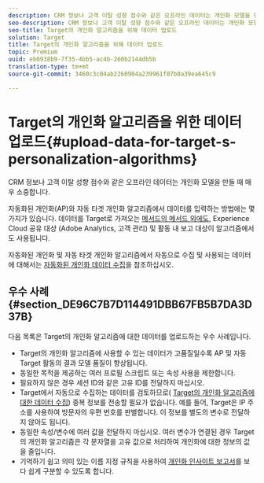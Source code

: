 ```yaml
---
description: CRM 정보나 고객 이탈 성향 점수와 같은 오프라인 데이터는 개인화 모델을 만들 때 매우 소중합니다.
seo-description: CRM 정보나 고객 이탈 성향 점수와 같은 오프라인 데이터는 개인화 모델을 만들 때 매우 소중합니다.
seo-title: Target의 개인화 알고리즘을 위해 데이터 업로드
solution: Target
title: Target의 개인화 알고리즘을 위해 데이터 업로드
topic: Premium
uuid: eb0938b9-7f35-4bb5-ac4b-260b2144db5b
translation-type: tm+mt
source-git-commit: 3460c3c04ab2260904a239961f07b0a39ea645c9

---
```



# Target의 개인화 알고리즘을 위한 데이터 업로드{#upload-data-for-target-s-personalization-algorithms}

CRM 정보나 고객 이탈 성향 점수와 같은 오프라인 데이터는 개인화 모델을 만들 때 매우 소중합니다.

자동화된 개인화(AP)와 자동 타겟 개인화 알고리즘에서 데이터를 입력하는 방법에는 몇 가지가 있습니다. 데이터를 Target로 가져오는 [메서드의 메서드 외에도](../../c-implementing-target/c-considerations-before-you-implement-target/c-methods-to-get-data-into-target/methods-to-get-data-into-target.md#concept_0069C0EFB56C4700BB33F2F35C2B9B17), Experience Cloud 공유 대상 (Adobe Analytics, 고객 관리) 및 활동 내 보고 대상이 알고리즘에서도 사용됩니다.

자동화된 개인화 및 자동 타겟 개인화 알고리즘에서 자동으로 수집 및 사용되는 데이터에 대해서는 [자동화된 개인화 데이터 수집](../../c-activities/t-automated-personalization/ap-data.md#reference_255BD3DE7AD04DC9B766E0BC78961058)을 참조하십시오.

## 우수 사례 {#section_DE96C7B7D114491DBB67FB5B7DA3D37B}

다음 목록은 Target의 개인화 알고리즘에 대한 데이터를 업로드하는 우수 사례입니다.

* Target의 개인화 알고리즘에 사용할 수 있는 데이터가 고품질일수록 AP 및 자동 Target 활동의 결과 모델 품질이 향상됩니다.
* 동일한 목적을 제공하는 여러 프로필 스크립트 또는 속성 사용을 제한합니다.
* 필요하지 않은 경우 세션 ID와 같은 고유 ID를 전달하지 마십시오.
* Target에서 자동으로 수집하는 데이터를 검토하므로( [Target의 개인화 알고리즘에 대한 데이터 수집](../../c-activities/t-automated-personalization/ap-data.md#reference_255BD3DE7AD04DC9B766E0BC78961058)) 중복 정보를 전송할 필요가 없습니다. 예를 들어, Target은 IP 주소를 사용하여 방문자의 우편 번호를 판별합니다. 이 정보를 별도의 변수로 전달하지 않아도 됩니다.
* 동일한 속성/변수에 여러 값을 전달하지 마십시오. 여러 변수가 연결된 경우 Target의 개인화 알고리즘은 각 문자열을 고유 값으로 처리하여 개인화에 대한 정보의 값을 줄입니다.
* 기억하기 쉽고 의미 있는 이름 지정 규칙을 사용하여 [개인화 인사이트 보고서](../../c-reports/c-personalization-insights-reports/personalization-insights-reports.md#concept_A897070E1EDC403EB84CFB7A6ECAD767)를 보다 쉽게 구분할 수 있도록 합니다.


